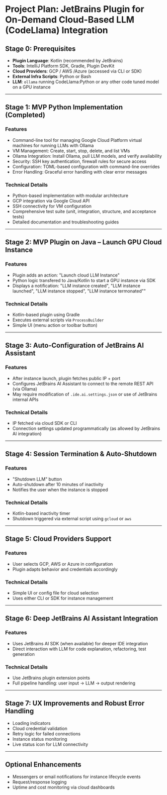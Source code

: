 # Project Plan: JetBrains Plugin for On-Demand Cloud-Based LLM (CodeLlama) Integration

## Stage 0: Prerequisites
- **Plugin Language**: Kotlin (recommended by JetBrains)
- **Tools**: IntelliJ Platform SDK, Gradle, Plugin DevKit
- **Cloud Providers**: GCP / AWS /Azure (accessed via CLI or SDK)
- **External Infra Scripts**: Python or Bash
- **LLM**: `ollama` running CodeLlama:Python or any other code tuned model on a GPU instance

---

## Stage 1: MVP Python Implementation (Completed)

### Features
- Command-line tool for managing Google Cloud Platform virtual machines for running LLMs with Ollama
- VM Management: Create, start, stop, delete, and list VMs
- Ollama Integration: Install Ollama, pull LLM models, and verify availability
- Security: SSH key authentication, firewall rules for secure access
- Configuration: TOML-based configuration with command-line overrides
- Error Handling: Graceful error handling with clear error messages

### Technical Details
- Python-based implementation with modular architecture
- GCP integration via Google Cloud API
- SSH connectivity for VM configuration
- Comprehensive test suite (unit, integration, structure, and acceptance tests)
- Detailed documentation and troubleshooting guides

---

## Stage 2: MVP Plugin on Java – Launch GPU Cloud Instance

### Features
- Plugin adds an action: "Launch cloud LLM Instance"
- Python logic transfered to Java/Kotlin to start a GPU instance via SDK
- Displays a notification: "LLM instance created", "LLM instance launched", "LLM instance stopped", "LLM instance termonated""

### Technical Details
- Kotlin-based plugin using Gradle
- Executes external scripts via `ProcessBuilder`
- Simple UI (menu action or toolbar button)

---

## Stage 3: Auto-Configuration of JetBrains AI Assistant

### Features
- After instance launch, plugin fetches public IP + port
- Configures JetBrains AI Assistant to connect to the remote REST API (via Ollama)
- May require modification of `.ide.ai.settings.json` or use of JetBrains internal APIs

### Technical Details
- IP fetched via cloud SDK or CLI
- Connection settings updated programmatically (as allowed by JetBrains AI integration)

---

## Stage 4: Session Termination & Auto-Shutdown

### Features
- "Shutdown LLM" button
- Auto-shutdown after 10 minutes of inactivity
- Notifies the user when the instance is stopped

### Technical Details
- Kotlin-based inactivity timer
- Shutdown triggered via external script using `gcloud` or `aws`

---

## Stage 5: Cloud Providers Support

### Features
- User selects GCP, AWS or Azure in configuration
- Plugin adapts behavior and credentials accordingly

### Technical Details
- Simple UI or config file for cloud selection
- Uses either CLI or SDK for instance management

---

## Stage 6: Deep JetBrains AI Assistant Integration

### Features
- Uses JetBrains AI SDK (when available) for deeper IDE integration
- Direct interaction with LLM for code explanation, refactoring, test generation

### Technical Details
- Use JetBrains plugin extension points
- Full pipeline handling: user input → LLM → output rendering

---

## Stage 7: UX Improvements and Robust Error Handling

- Loading indicators
- Cloud credential validation
- Retry logic for failed connections
- Instance status monitoring
- Live status icon for LLM connectivity

---

## Optional Enhancements

- Messengers or email notifications for instance lifecycle events
- Request/response logging
- Uptime and cost monitoring via cloud dashboards
